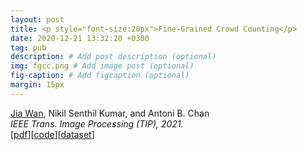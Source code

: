 ```yaml
---
layout: post
title: <p style="font-size:20px">Fine-Grained Crowd Counting</p>
date: 2020-12-21 13:32:20 +0300
tag: pub
description: # Add post description (optional)
img: fgcc.png # Add image post (optional)
fig-caption: # Add figcaption (optional)
margin: 15px
---
```


<u>Jia Wan</u>, Nikil Senthil Kumar, and Antoni B. Chan  
<i>IEEE Trans. Image Processing (TIP), 2021.</i>  
[[pdf](http://visal.cs.cityu.edu.hk/static/pubs/journal/tip21-fgc.pdf)][[code](https://github.com/jia-wan/Fine-Grained-Counting)][[dataset](https://drive.google.com/file/d/1jMmtGywb4LuVpcLhIt_54BFrB-faYAW1/view?usp=sharing)]

